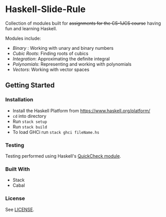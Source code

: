 # Haskell-Slide-Rule

Collection of modules built for ~~assignments for the CS-1JCS course~~ having fun and learning Haskell.

Modules include:
* _Binary_ : Working with unary and binary numbers
* _Cubic Roots_: Finding roots of cubics
* _Integration_: Approximating the definite integral
* _Polynomials_: Representing and working with polynomials
* _Vectors_: Working with vector spaces

## Getting Started

### Installation

- Install the Haskell Platform from <https://www.haskell.org/platform/>
- ```cd``` into directory
- Run ```stack setup```
- Run ```stack build```
- To load GHCi run ```stack ghci fileName.hs```

### Testing
Testing performed using Haskell's [QuickCheck module](http://hackage.haskell.org/package/QuickCheck).

### Built With
* Stack
* Cabal

### License
See [LICENSE](License).
